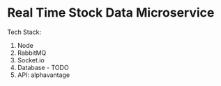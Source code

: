 # Real Time Stock Data Microservice

Tech Stack:

1. Node
2. RabbitMQ
3. Socket.io
4. Database - TODO
5. API: alphavantage
